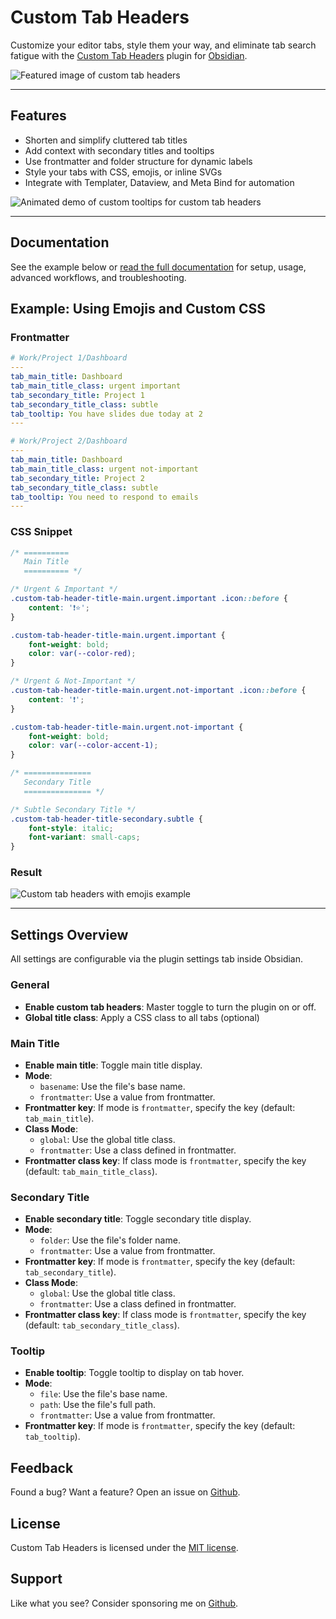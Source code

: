 # Custom Tab Headers

Customize your editor tabs, style them your way, and eliminate tab search fatigue with the [Custom Tab Headers](https://github.com/Structure-Savvy/obsidian-custom-tab-headers) plugin for [Obsidian](https://obsidian.md/).

![Featured image of custom tab headers]()

---

## Features

- Shorten and simplify cluttered tab titles
- Add context with secondary titles and tooltips
- Use frontmatter and folder structure for dynamic labels
- Style your tabs with CSS, emojis, or inline SVGs
- Integrate with Templater, Dataview, and Meta Bind for automation

![Animated demo of custom tooltips for custom tab headers]()

---

## Documentation

See the example below or [read the full documentation]() for setup, usage, advanced workflows, and troubleshooting.

## Example: Using Emojis and Custom CSS

### Frontmatter

```yaml
# Work/Project 1/Dashboard
---
tab_main_title: Dashboard
tab_main_title_class: urgent important
tab_secondary_title: Project 1
tab_secondary_title_class: subtle
tab_tooltip: You have slides due today at 2
---

# Work/Project 2/Dashboard
---
tab_main_title: Dashboard
tab_main_title_class: urgent not-important
tab_secondary_title: Project 2
tab_secondary_title_class: subtle
tab_tooltip: You need to respond to emails
---
```

### CSS Snippet

```css
/* ==========
   Main Title
   ========== */

/* Urgent & Important */
.custom-tab-header-title-main.urgent.important .icon::before {
    content: '❗⭐';
}

.custom-tab-header-title-main.urgent.important {
    font-weight: bold;
    color: var(--color-red);
}

/* Urgent & Not-Important */
.custom-tab-header-title-main.urgent.not-important .icon::before {
    content: '❗';
}

.custom-tab-header-title-main.urgent.not-important {
    font-weight: bold;
    color: var(--color-accent-1);
}

/* ===============
   Secondary Title
   =============== */

/* Subtle Secondary Title */
.custom-tab-header-title-secondary.subtle {
    font-style: italic;
    font-variant: small-caps;
}
```

### Result

![Custom tab headers with emojis example]()

---

## Settings Overview

All settings are configurable via the plugin settings tab inside Obsidian.

### General

- **Enable custom tab headers**: Master toggle to turn the plugin on or off.
- **Global title class**: Apply a CSS class to all tabs (optional)

### Main Title

- **Enable main title**: Toggle main title display.
- **Mode**:
    - `basename`: Use the file's base name.
    - `frontmatter`: Use a value from frontmatter.
- **Frontmatter key**: If mode is `frontmatter`, specify the key (default: `tab_main_title`).
- **Class Mode**:
    - `global`: Use the global title class.
    - `frontmatter`: Use a class defined in frontmatter.
- **Frontmatter class key**: If class mode is `frontmatter`, specify the key (default: `tab_main_title_class`).

### Secondary Title

- **Enable secondary title**: Toggle secondary title display.
- **Mode**:
    - `folder`: Use the file's folder name.
    - `frontmatter`: Use a value from frontmatter.
- **Frontmatter key**: If mode is `frontmatter`, specify the key (default: `tab_secondary_title`).
- **Class Mode**:
    - `global`: Use the global title class.
    - `frontmatter`: Use a class defined in frontmatter.
- **Frontmatter class key**: If class mode is `frontmatter`, specify the key (default: `tab_secondary_title_class`).

### Tooltip

- **Enable tooltip**: Toggle tooltip to display on tab hover.
- **Mode**:
    - `file`: Use the file's base name.
    - `path`: Use the file's full path.
    - `frontmatter`: Use a value from frontmatter.
- **Frontmatter key**: If mode is `frontmatter`, specify the key (default: `tab_tooltip`).

## Feedback

Found a bug? Want a feature? Open an issue on [Github](https://github.com/Structure-Savvy/obsidian-custom-tab-headers).

## License

Custom Tab Headers is licensed under the [MIT license](https://github.com/Structure-Savvy/obsidian-custom-tab-headers/blob/main/LICENSE).

## Support

Like what you see? Consider sponsoring me on [Github]().
